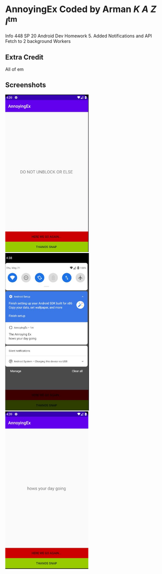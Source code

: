 # AnnoyingEx Coded by Arman *K A Z I*<sup>tm</sup>
Info 448 SP 20 Android Dev Homework 5.
Added Notifications and API Fetch to 2 background Workers

## Extra Credit
All of em

## Screenshots
<img src="./Capture2.jpg" alt="Screenshot" height="500" />

<img src="./Capture.jpg" alt="Screenshot" height="500" />

<img src="./Capture1.jpg" alt="Screenshot" height="500" />
